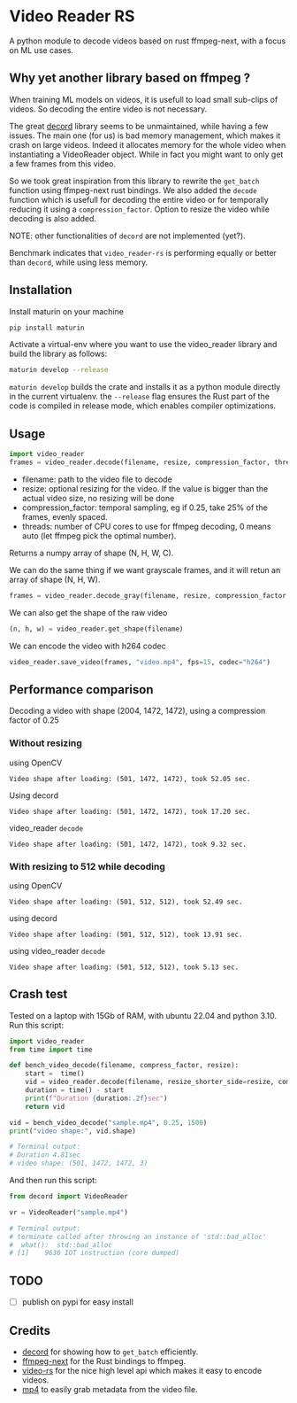 # Video Reader RS
A python module to decode videos based on rust ffmpeg-next, with a focus on ML use cases.

## Why yet another library based on ffmpeg ?

When training ML models on videos, it is usefull to load small sub-clips of videos. So decoding the
entire video is not necessary.

The great [decord](https://github.com/dmlc/decord) library seems to be unmaintained, while having
a few issues. The main one (for us) is bad memory management, which makes it crash on large videos.
Indeed it allocates memory for the whole video when instantiating a VideoReader object. While in fact
you might want to only get a few frames from this video.

So we took great inspiration from this library to rewrite the `get_batch` function using ffmpeg-next
rust bindings. We also added the `decode` function which is usefull for decoding the entire video or
for temporally reducing it using a `compression_factor`. Option to resize the video while decoding is also
added.

NOTE: other functionalities of `decord` are not implemented (yet?).

Benchmark indicates that `video_reader-rs` is performing equally or better than `decord`, while using less memory.

## Installation
Install maturin on your machine
```bash
pip install maturin
```

Activate a virtual-env where you want to use the video_reader library and build the library as follows:
```bash
maturin develop --release
```
`maturin develop` builds the crate and installs it as a python module directly in the current virtualenv.
the `--release` flag ensures the Rust part of the code is compiled in release mode, which enables compiler optimizations.

## Usage
```python
import video_reader
frames = video_reader.decode(filename, resize, compression_factor, threads)
```
* filename: path to the video file to decode
* resize: optional resizing for the video. If the value is bigger than the actual video size, no resizing will be done
* compression_factor: temporal sampling, eg if 0.25, take 25% of the frames, evenly spaced.
* threads: number of CPU cores to use for ffmpeg decoding, 0 means auto (let ffmpeg pick the optimal number).

Returns a numpy array of shape (N, H, W, C).

We can do the same thing if we want grayscale frames, and it will retun an array of shape (N, H, W).
```python
frames = video_reader.decode_gray(filename, resize, compression_factor, threads)
```

We can also get the shape of the raw video
```python
(n, h, w) = video_reader.get_shape(filename)
```

We can encode the video with h264 codec
```python
video_reader.save_video(frames, "video.mp4", fps=15, codec="h264")
```

## Performance comparison
Decoding a video with shape (2004, 1472, 1472), using a compression factor of 0.25

### Without resizing
using OpenCV
```
Video shape after loading: (501, 1472, 1472), took 52.05 sec.
```

Using decord
```
Video shape after loading: (501, 1472, 1472), took 17.20 sec.
```

video_reader `decode`
```
Video shape after loading: (501, 1472, 1472), took 9.32 sec.
```

### With resizing to 512 while decoding
using OpenCV
```
Video shape after loading: (501, 512, 512), took 52.49 sec.
```

using decord
```
Video shape after loading: (501, 512, 512), took 13.91 sec.
```

using video_reader `decode`
```
Video shape after loading: (501, 512, 512), took 5.13 sec.
```

## Crash test
Tested on a laptop with 15Gb of RAM, with ubuntu 22.04 and python 3.10.
Run this script:
```python
import video_reader
from time import time

def bench_video_decode(filename, compress_factor, resize):
    start =  time()
    vid = video_reader.decode(filename, resize_shorter_side=resize, compression_factor=compress_factor, threads=0)
    duration = time() - start
    print(f"Duration {duration:.2f}sec")
    return vid

vid = bench_video_decode("sample.mp4", 0.25, 1500)
print("video shape:", vid.shape)

# Terminal output:
# Duration 4.81sec
# video shape: (501, 1472, 1472, 3)
```

And then run this script:
```python
from decord import VideoReader

vr = VideoReader("sample.mp4")

# Terminal output:
# terminate called after throwing an instance of 'std::bad_alloc'
#  what():  std::bad_alloc
# [1]    9636 IOT instruction (core dumped)
```

## TODO
- [ ] publish on pypi for easy install

## Credits
- [decord](https://github.com/dmlc/decord) for showing how to `get_batch` efficiently.
- [ffmpeg-next](https://github.com/zmwangx/rust-ffmpeg) for the Rust bindings to ffmpeg.
- [video-rs](https://github.com/oddity-ai/video-rs) for the nice high level api which makes it easy to encode videos.
- [mp4](https://github.com/alfg/mp4-rust) to easily grab metadata from the video file.
